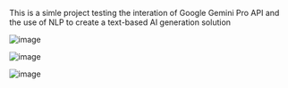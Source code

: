 This is a simle project testing the interation of Google Gemini Pro API and the use of NLP to create a text-based AI generation solution

![image](https://github.com/NnaDid/ai/assets/42030004/f6d60f31-e37a-4db3-bed0-4a02d446d7af)


![image](https://github.com/NnaDid/ai/assets/42030004/cff8327e-0404-45f1-98bf-4a0f9fa2c021)


![image](https://github.com/NnaDid/ai/assets/42030004/51b2ee9a-35d7-4ed0-bf75-610841e43792)
